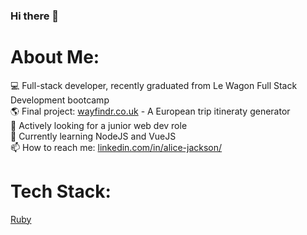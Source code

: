 ### Hi there 👋

# About Me:

💻 Full-stack developer, recently graduated from Le Wagon Full Stack Development bootcamp<br> 🌎 Final project: [wayfindr.co.uk](www.wayfindr.co.uk) - A European trip itineraty generator<br>🔎 Actively looking for a junior web dev role<br>🌱 Currently learning NodeJS and VueJS<br>📫 How to reach me: [linkedin.com/in/alice-jackson/](https://www.linkedin.com/in/alice-jackson/)<br>

# Tech Stack:
[Ruby](https://img.shields.io/badge/Ruby-CC342D?style=for-the-badge&logo=ruby&logoColor=white)
